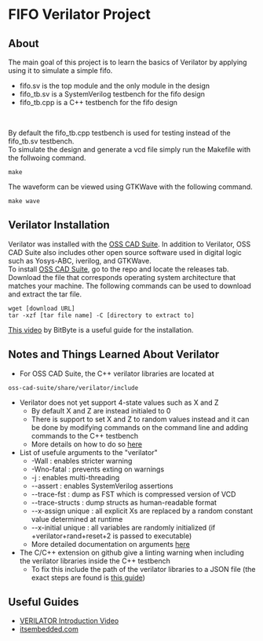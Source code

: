 # FIFO Verilator Project

## About
The main goal of this project is to learn the basics of Verilator by applying using it to simulate a simple fifo. <br>

- fifo.sv is the top module and the only module in the design
- fifo_tb.sv is a SystemVerilog testbench for the fifo design
- fifo_tb.cpp is a C++ testbench for the fifo design
<br>

By default the fifo_tb.cpp testbench is used for testing instead of the fifo_tb.sv testbench. <br>
To simulate the design and generate a vcd file simply run the Makefile with the follwoing command. <br>
```
make
```
The waveform can be viewed using GTKWave with the following command. <br>
```
make wave
```

## Verilator Installation
Verilator was installed with the [OSS CAD Suite](https://github.com/YosysHQ/oss-cad-suite-build/?tab=readme-ov-file).
In addition to Verilator, OSS CAD Suite also includes other open source software used in digital logic such as Yosys-ABC, iverilog, and GTKWave. <br>
To install [OSS CAD Suite](https://github.com/YosysHQ/oss-cad-suite-build/?tab=readme-ov-file), go to the repo and locate the releases tab. Download the file that corresponds operating system architecture that matches your machine. The following commands can be used to download and extract the tar file. <br>
```
wget [download URL]
tar -xzf [tar file name] -C [directory to extract to]
```
[This video](https://youtu.be/ALuaCai1W_0?t=69) by BitByte is a useful guide for the installation.

## Notes and Things Learned About Verilator
- For OSS CAD Suite, the C++ verilator libraries are located at 
```
oss-cad-suite/share/verilator/include
```
- Verilator does not yet support 4-state values such as X and Z
    - By default X and Z are instead initialed to 0
    - There is support to set X and Z to random values instead and it can be done by modifying commands on the command line and adding commands to the C++ testbench
    - More details on how to do so [here](https://itsembedded.com/dhd/verilator_2/)
- List of usefule arguments to the "verilator" 
    - -Wall : enables stricter warning
    - -Wno-fatal : prevents exting on warnings
    - -j <jobs> : enables multi-threading
    - --assert : enables SystemVerilog assertions
    - --trace-fst : dump as FST which is compressed version of VCD
    - --trace-structs : dump structs as human-readable format
    - --x-assign unique : all explicit Xs are replaced by a random constant value determined at runtime
    - --x-initial unique : all variables are randomly initialized (if +verilator+rand+reset+2 is passed to executable)
    - More detailed documentation on arguments [here](https://verilator.org/guide/latest/exe_verilator.html)
- The C/C++ extension on github give a linting warning when including the verilator libraries inside the C++ testbench
    - To fix this include the path of the verilator libraries to a JSON file (the exact steps are found is [this guide](https://code.visualstudio.com/docs/cpp/configure-intellisense))

## Useful Guides
- [VERILATOR Introduction Video](https://www.youtube.com/watch?v=ALuaCai1W_0)
- [itsembedded.com](https://itsembedded.com/dhd_list/)